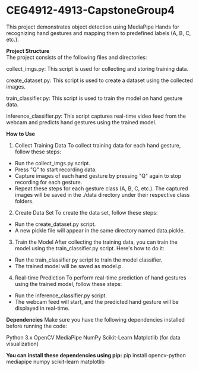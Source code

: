 # CEG4912-4913-CapstoneGroup4

This project demonstrates object detection using MediaPipe Hands for recognizing hand gestures and mapping them to predefined labels (A, B, C, etc.).

**Project Structure**  
The project consists of the following files and directories:

collect_imgs.py: This script is used for collecting and storing training data.

create_dataset.py: This script is used to create a dataset using the collected images.

train_classifier.py: This script is used to train the model on hand gesture data.

inference_classifier.py: This script captures real-time video feed from the webcam and predicts hand gestures using the trained model.

**How to Use**
1. Collect Training Data
To collect training data for each hand gesture, follow these steps:
  - Run the collect_imgs.py script.
  - Press "Q" to start recording data.
  - Capture images of each hand gesture by pressing "Q" again to stop recording for each gesture.
  - Repeat these steps for each gesture class (A, B, C, etc.). The captured images will be saved in the ./data directory under their respective class folders.

2. Create Data Set
To create the data set, follow these steps:
  - Run the create_dataset.py script.
  - A new pickle file will appear in the same directory named data.pickle.

3. Train the Model
After collecting the training data, you can train the model using the train_classifier.py script. Here's how to do it:
  - Run the train_classifier.py script to train the model classifier.
  - The trained model will be saved as model.p.

4. Real-time Prediction
To perform real-time prediction of hand gestures using the trained model, follow these steps:
  - Run the inference_classifier.py script.
  - The webcam feed will start, and the predicted hand gesture will be displayed in real-time.

**Dependencies**
Make sure you have the following dependencies installed before running the code:

Python 3.x
OpenCV
MediaPipe
NumPy
Scikit-Learn
Matplotlib (for data visualization)

**You can install these dependencies using pip:**
pip install opencv-python mediapipe numpy scikit-learn matplotlib
